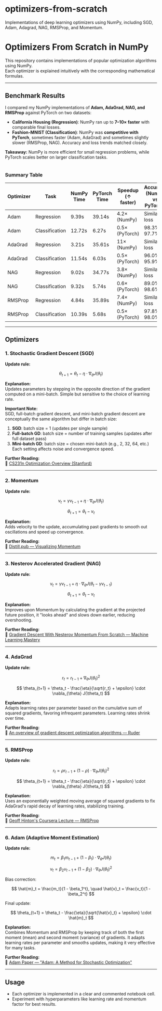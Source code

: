 # optimizers-from-scratch
Implementations of deep learning optimizers using NumPy, including SGD, Adam, Adagrad, NAG, RMSProp, and Momentum.
# Optimizers From Scratch in NumPy

This repository contains implementations of popular optimization algorithms using NumPy.  
Each optimizer is explained intuitively with the corresponding mathematical formulas.

---

## Benchmark Results

I compared my NumPy implementations of **Adam, AdaGrad, NAG, and RMSProp** against PyTorch on two datasets:

- **California Housing (Regression)**: NumPy ran up to **7–10× faster**  with comparable final losses.  
- **Fashion-MNIST (Classification)**: NumPy was **competitive with PyTorch**, sometimes faster (Adam, AdaGrad) and sometimes slightly slower (RMSProp, NAG). Accuracy and loss trends matched closely.

 **Takeaway:** NumPy is more efficient for small regression problems, while PyTorch scales better on larger classification tasks.  
<br>
 ### Summary Table

| Optimizer | Task        | NumPy Time | PyTorch Time | Speedup (↑ faster) | Accuracy (NumPy vs PyTorch) |
|-----------|-------------|------------|--------------|--------------------|-----------------------------|
| Adam      | Regression  | 9.39s      | 39.14s       | 4.2× (NumPy)       | Similar loss                |
| Adam      | Classification | 12.72s   | 6.27s        | 0.5× (PyTorch)     | 98.3% vs 97.7%              |
| AdaGrad   | Regression  | 3.21s      | 35.61s       | 11× (NumPy)        | Similar loss                |
| AdaGrad   | Classification | 11.54s   | 6.03s        | 0.5× (PyTorch)     | 96.0% vs 95.9%              |
| NAG       | Regression  | 9.02s      | 34.77s       | 3.8× (NumPy)       | Similar loss                |
| NAG       | Classification | 9.32s   | 5.74s        | 0.6× (PyTorch)     | 89.0% vs 98.6%              |
| RMSProp   | Regression  | 4.84s      | 35.89s       | 7.4× (NumPy)       | Similar loss                |
| RMSProp   | Classification | 10.39s  | 5.68s        | 0.5× (PyTorch)     | 97.8% vs 98.0%              |


---

## Optimizers

### 1. Stochastic Gradient Descent (SGD)

**Update rule:**

$$
\theta_{t+1} = \theta_t - \eta \cdot \nabla_{\theta} J(\theta_t)
$$

**Explanation:**  
Updates parameters by stepping in the opposite direction of the gradient computed on a mini-batch. Simple but sensitive to the choice of learning rate.

**Important Note:**  
SGD, full-batch gradient descent, and mini-batch gradient descent are conceptually the same algorithm but differ in batch size:  
1. **SGD**: batch size = 1 (updates per single sample)  
2. **Full-batch GD**: batch size = number of training samples (updates after full dataset pass)  
3. **Mini-batch GD**: batch size = chosen mini-batch (e.g., 2, 32, 64, etc.)  
Each setting affects noise and convergence speed.

**Further Reading:**  
🔗 [CS231n Optimization Overview (Stanford)](https://cs231n.github.io/optimization-1/)

---

### 2. Momentum

**Update rule:**

$$
v_t = \gamma v_{t-1} + \eta \cdot \nabla_{\theta} J(\theta_t)
$$

$$
\theta_{t+1} = \theta_t - v_t
$$

**Explanation:**  
Adds velocity to the update, accumulating past gradients to smooth out oscillations and speed up convergence.

**Further Reading:**  
🔗 [Distill.pub — Visualizing Momentum](https://distill.pub/2017/momentum/)

---

### 3. Nesterov Accelerated Gradient (NAG)

**Update rule:**

$$
v_t = \gamma v_{t-1} + \eta \cdot \nabla_{\theta} J(\theta_t - \gamma v_{t-1})
$$

$$
\theta_{t+1} = \theta_t - v_t
$$

**Explanation:**  
Improves upon Momentum by calculating the gradient at the projected future position, it "looks ahead" and slows down earlier, reducing overshooting.

**Further Reading:**  
🔗 [Gradient Descent With Nesterov Momentum From Scratch — Machine Learning Mastery](https://machinelearningmastery.com/gradient-descent-with-nesterov-momentum-from-scratch/)

---

### 4. AdaGrad

**Update rule:**

$$
r_t = r_{t-1} + \nabla_{\theta} J(\theta_t)^2
$$

$$
\theta_{t+1} = \theta_t - \frac{\eta}{\sqrt{r_t} + \epsilon} \cdot \nabla_{\theta} J(\theta_t)
$$

**Explanation:**  
Adapts learning rates per parameter based on the cumulative sum of squared gradients, favoring infrequent parameters. Learning rates shrink over time.

**Further Reading:**  
🔗 [An overview of gradient descent optimization algorithms — Ruder](https://www.geeksforgeeks.org/machine-learning/intuition-behind-adagrad-optimizer/)

---

### 5. RMSProp

**Update rule:**

$$
r_t = \rho r_{t-1} + (1 - \rho) \cdot \nabla_{\theta} J(\theta_t)^2
$$

$$
\theta_{t+1} = \theta_t - \frac{\eta}{\sqrt{r_t} + \epsilon} \cdot \nabla_{\theta} J(\theta_t)
$$

**Explanation:**  
Uses an exponentially weighted moving average of squared gradients to fix AdaGrad's rapid decay of learning rates, stabilizing training.

**Further Reading:**  
🔗 [Geoff Hinton's Coursera Lecture — RMSProp](https://www.cs.toronto.edu/~tijmen/csc321/slides/lecture_slides_lec6.pdf)


---

### 6. Adam (Adaptive Moment Estimation)

**Update rule:**

$$
m_t = \beta_1 m_{t-1} + (1 - \beta_1) \cdot \nabla_{\theta} J(\theta_t)
$$

$$
v_t = \beta_2 v_{t-1} + (1 - \beta_2) \cdot \nabla_{\theta} J(\theta_t)^2
$$

Bias correction:

$$
\hat{m}_t = \frac{m_t}{1 - \beta_1^t}, \quad \hat{v}_t = \frac{v_t}{1 - \beta_2^t}
$$

Final update:

$$
\theta_{t+1} = \theta_t - \frac{\eta}{\sqrt{\hat{v}_t} + \epsilon} \cdot \hat{m}_t
$$

**Explanation:**  
Combines Momentum and RMSProp by keeping track of both the first moment (mean) and second moment (variance) of gradients. It adapts learning rates per parameter and smooths updates, making it very effective for many tasks.

**Further Reading:**  
🔗 [Adam Paper — "Adam: A Method for Stochastic Optimization"](https://arxiv.org/abs/1412.6980)


---

## Usage

- Each optimizer is implemented in a clear and commented notebook cell.  
- Experiment with hyperparameters like learning rate and momentum factor for best results.




